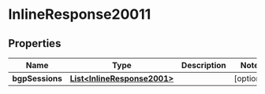 
# InlineResponse20011

## Properties
Name | Type | Description | Notes
------------ | ------------- | ------------- | -------------
**bgpSessions** | [**List&lt;InlineResponse2001&gt;**](InlineResponse2001.md) |  |  [optional]



